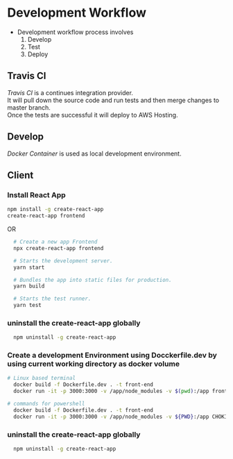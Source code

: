 Development Workflow
====================
* Development workflow process involves
    1. Develop
    2. Test
    3. Deploy

 Travis CI 
-----------
*Travis CI* is a continues integration provider.  
It will pull down the source code and run tests and then merge changes to master branch.  
Once the tests are successful it will deploy to AWS Hosting.


Develop
-------
*Docker Container* is used as local development environment.  

Client
------
### Install React App
```sh
npm install -g create-react-app
create-react-app frontend
```
OR
```sh
  # Create a new app Frontend
  npx create-react-app frontend

  # Starts the development server.
  yarn start

  # Bundles the app into static files for production.
  yarn build

  # Starts the test runner.
  yarn test
```
### uninstall the create-react-app globally
```sh
  npm uninstall -g create-react-app
```

### Create a development Environment using Docckerfile.dev by using current working directory as docker volume

```sh
# Linux based terminal
  docker build -f Dockerfile.dev . -t front-end
  docker run -it -p 3000:3000 -v /app/node_modules -v $(pwd):/app front-end

# commands for powershell
  docker build -f Dockerfile.dev . -t front-end
  docker run -it -p 3000:3000 -v /app/node_modules -v ${PWD}:/app CHOKIDAR_USEPOOLING=true front-end
```
### uninstall the create-react-app globally
```sh
  npm uninstall -g create-react-app
```